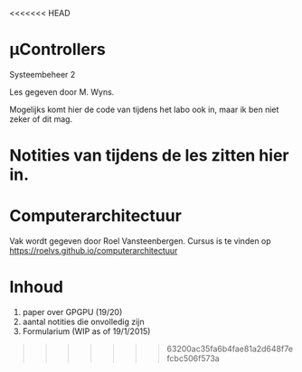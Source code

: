 <<<<<<< HEAD
# µControllers

Systeembeheer 2

Les gegeven door M. Wyns. 

Mogelijks komt hier de code van tijdens het labo ook in, maar ik ben niet zeker of dit mag. 

Notities van tijdens de les zitten hier in.
=======
# Computerarchitectuur

Vak wordt gegeven door Roel Vansteenbergen. Cursus is te vinden op https://roelvs.github.io/computerarchitectuur

# Inhoud

1. paper over GPGPU (19/20)
2. aantal notities die onvolledig zijn
3. Formularium (WIP as of 19/1/2015)
>>>>>>> 63200ac35fa6b4fae81a2d648f7efcbc506f573a
